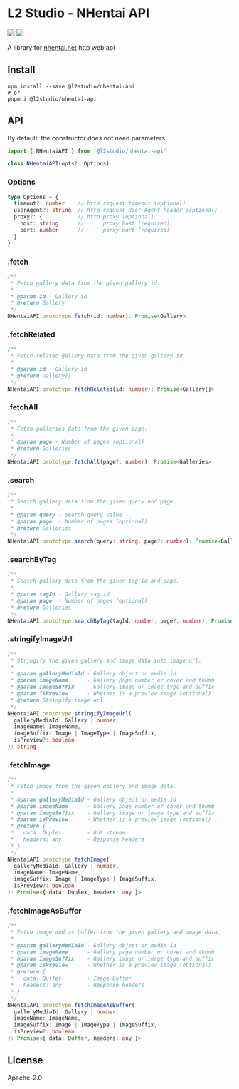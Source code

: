 # L2 Studio - NHentai API


<p>
<a href="https://github.com/l2studio/nhentai-api/actions"><img src="https://img.shields.io/github/workflow/status/l2studio/nhentai-api/CI?logo=github&style=flat-square"/></a>
<a href="https://www.npmjs.com/package/@l2studio/nhentai-api"><img src="https://img.shields.io/npm/v/@l2studio/nhentai-api?logo=npm&style=flat-square"/></a>
</p>


A library for [nhentai.net](https://nhentai.net) http web api

## Install

```shell
npm install --save @l2studio/nhentai-api
# or
pnpm i @l2studio/nhentai-api
```

## API

By default, the constructor does not need parameters.

```typescript
import { NHentaiAPI } from '@l2studio/nhentai-api'

class NHentaiAPI(opts?: Options)
```

### Options

```typescript
type Options = {
  timeout?: number    // http request timeout (optional)
  userAgent?: string  // http request User-Agent header (optional)
  proxy?: {           // http proxy (optional)
    host: string      //      proxy host (required)
    port: number      //      porxy port (required)
  }
}
```

### .fetch

```typescript
/**
 * Fetch gallery data from the given gallery id.
 * 
 * @param id - Gallery id
 * @return Gallery
 */
NHentaiAPI.prototype.fetch(id: number): Promise<Gallery>
```

### .fetchRelated

```typescript
/**
 * Fetch related gallery data from the given gallery id.
 * 
 * @param id - Gallery id
 * @return Gallery[]
 */
NHentaiAPI.prototype.fetchRelated(id: number): Promise<Gallery[]>
```

### .fetchAll

```typescript
/**
 * Fetch galleries data from the given page.
 * 
 * @param page - Number of pages (optional)
 * @return Galleries
 */
NHentaiAPI.prototype.fetchAll(page?: number): Promise<Galleries>
```

### .search

```typescript
/**
 * Search gallery data from the given query and page.
 * 
 * @param query - Search query value
 * @param page  - Number of pages (optional)
 * @return Galleries
 */
NHentaiAPI.prototype.search(query: string, page?: number): Promise<Galleries>
```

### .searchByTag

```typescript
/**
 * Search gallery data from the given tag id and page.
 * 
 * @param tagId - Gallery tag id
 * @param page  - Number of pages (optional)
 * @return Galleries
 */
NHentaiAPI.prototype.searchByTag(tagId: number, page?: number): Promise<Galleries>
```

### .stringifyImageUrl

```typescript
/**
 * Stringify the given gallery and image data into image url.
 * 
 * @param galleryMediaId - Gallery object or media id
 * @param imageName      - Gallery page number or cover and thumb
 * @param imageSuffix    - Gallery image or image type and suffix
 * @param isPreview      - Whether is a preview image (optional)
 * @return Stringify image url
 */
NHentaiAPI.prototype.stringifyImageUrl(
  galleryMediaId: Gallery | number,
  imageName: ImageName,
  imageSuffix: Image | ImageType | ImageSuffix,
  isPreview?: boolean
): string
```

### .fetchImage

```typescript
/**
 * Fetch image from the given gallery and image data.
 * 
 * @param galleryMediaId - Gallery object or media id
 * @param imageName      - Gallery page number or cover and thumb
 * @param imageSuffix    - Gallery image or image type and suffix
 * @param isPreview      - Whether is a preview image (optional)
 * @return {
 *   data: Duplex        - Got stream
 *   headers: any        - Response headers
 * }
 */
NHentaiAPI.prototype.fetchImage(
  galleryMediaId: Gallery | number,
  imageName: ImageName,
  imageSuffix: Image | ImageType | ImageSuffix,
  isPreview?: boolean
): Promise<{ data: Duplex, headers: any }>
```

### .fetchImageAsBuffer

```typescript
/**
 * Fetch image and as buffer from the given gallery and image data.
 * 
 * @param galleryMediaId - Gallery object or media id
 * @param imageName      - Gallery page number or cover and thumb
 * @param imageSuffix    - Gallery image or image type and suffix
 * @param isPreview      - Whether is a preview image (optional)
 * @return {
 *   data: Buffer        - Image buffer
 *   headers: any        - Response headers
 * }
 */
NHentaiAPI.prototype.fetchImageAsBuffer(
  galleryMediaId: Gallery | number,
  imageName: ImageName,
  imageSuffix: Image | ImageType | ImageSuffix,
  isPreview?: boolean
): Promise<{ data: Buffer, headers: any }>
```

## License

Apache-2.0


